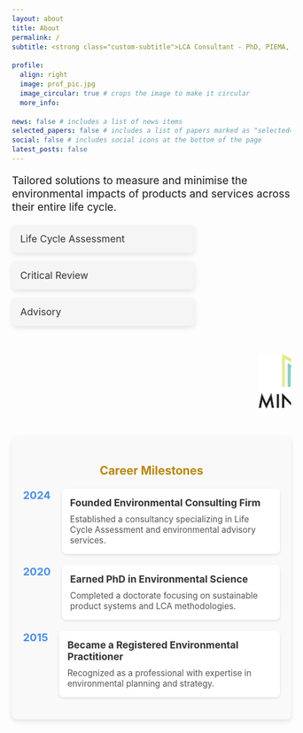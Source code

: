 ```yaml
---
layout: about
title: About
permalink: /
subtitle: <strong class="custom-subtitle">LCA Consultant - PhD, PIEMA, REnvP</strong> #<a href='#'>Affiliations</a>. Address. Contacts. Motto. Etc.

profile:
  align: right
  image: prof_pic.jpg
  image_circular: true # crops the image to make it circular
  more_info:

news: false # includes a list of news items
selected_papers: false # includes a list of papers marked as "selected={true}"
social: false # includes social icons at the bottom of the page
latest_posts: false
---
```


<p style="font-size: 1.2rem;">Tailored solutions to measure and minimise the environmental impacts of products and services across their entire life cycle.</p>

<div class="expertise-boxes">
  <div class="box" id="lca">
    <a href="#lca">
      <h3>Life Cycle Assessment</h3>
    </a>
  </div>

  <div class="box" id="review">
    <a href="#review">
      <h3>Critical Review</h3>
    </a>
  </div>

  <div class="box" id="advisory">
    <a href="#advisory">
      <h3>Advisory</h3>
    </a>
  </div>
</div>

<!-- Scrolling logos container -->
<div class="scrolling-logos">
  <div class="logo-container">
    <img src="logo1.png" alt="Logo 1" />
    <img src="logo2.png" alt="Logo 2" />
    <img src="logo3.png" alt="Logo 3" />
    <img src="logo4.png" alt="Logo 4" />
    <img src="logo5.png" alt="Logo 5" />
    <img src="logo6.png" alt="Logo 6" />
  </div>
</div>

<style>
/* Styling the subtitle */
.custom-subtitle {
  color: #B8860B;  /* Example color (blue) #4A90E2 */
}

/* Styling the boxes */
.expertise-boxes {
  display: flex;
  flex-direction: column;  /* Stack the boxes vertically */
  gap: 15px;  /* space between the boxes */
  margin-top: 20px; /* space from the paragraph */
  align-items: right;  /* Center the boxes horizontally */
}

.expertise-boxes .box {
  background-color: #f5f5f5;  /* light gray background */
  padding: 15px;
  border-radius: 8px;
  text-align: left;
  box-shadow: 0px 4px 10px rgba(0, 0, 0, 0.1);
  transition: all 0.3s ease;  /* smooth transition for hover effect */
  width: 90%;  /* Set a percentage width (or adjust based on desired size) */
  max-width: 300px;  /* Limit the maximum width of the box */
}

.expertise-boxes .box a {
  text-decoration: none;
  color: #B8860B;  /* dark text */
  font-size: 1.0rem;  /* slightly smaller font size */
  font-weight: 300;  /* semi-bold font weight */
}

.expertise-boxes .box:hover {
  background-color: #e0e0e0;  /* change background on hover */
  box-shadow: 0px 6px 15px rgba(0, 0, 0, 0.2);  /* enhance shadow on hover */
}

.expertise-boxes .box h3 {
  margin: 0;
  font-size: 1.1rem;  /* slightly smaller font size */
  color: #333;  /* dark text color */
  font-weight: 400;  /* semi-bold font weight */
}

/* Styling the scrolling logos */
.scrolling-logos {
  width: 100%;
  overflow: hidden;  /* Hide the overflow */
  margin-top: 50px;  /* Space from the boxes */
}

.logo-container {
  display: flex;
  animation: scroll 30s linear infinite;  /* Slower scrolling animation */
}

.logo-container img {
  max-width: 150px; /* Set the maximum width for all logos */
  max-height: 100px; /* Set the maximum height for all logos */
  margin-right: 50px; /* Space between logos */
  object-fit: contain; /* Maintain aspect ratio and ensure logos fit */
}

/* Keyframes for the scrolling */
@keyframes scroll {
  0% {
    transform: translateX(100%);  /* Start off-screen */
  }
  100% {
    transform: translateX(-100%);  /* End off-screen */
  }
}
</style>

<!-- Career Timeline/Milestones Section -->
<div class="career-timeline">
  <h2>Career Milestones</h2>
  <div class="timeline-item">
    <div class="timeline-date">2024</div>
    <div class="timeline-content">
      <h3>Founded Environmental Consulting Firm</h3>
      <p>Established a consultancy specializing in Life Cycle Assessment and environmental advisory services.</p>
    </div>
  </div>

  <div class="timeline-item">
    <div class="timeline-date">2020</div>
    <div class="timeline-content">
      <h3>Earned PhD in Environmental Science</h3>
      <p>Completed a doctorate focusing on sustainable product systems and LCA methodologies.</p>
    </div>
  </div>

  <div class="timeline-item">
    <div class="timeline-date">2015</div>
    <div class="timeline-content">
      <h3>Became a Registered Environmental Practitioner</h3>
      <p>Recognized as a professional with expertise in environmental planning and strategy.</p>
    </div>
  </div>
</div>

<style>
/* Styling the Career Timeline */
.career-timeline {
  margin-top: 50px;
  padding: 20px;
  background-color: #f9f9f9;
  border-radius: 8px;
  box-shadow: 0px 4px 10px rgba(0, 0, 0, 0.1);
}

.career-timeline h2 {
  text-align: center;
  color: #B8860B; /* Matches your dark gold theme */
  margin-bottom: 20px;
}

.timeline-item {
  display: flex;
  margin-bottom: 20px;
}

.timeline-date {
  font-size: 1.2rem;
  font-weight: bold;
  color: #4A90E2; /* Matches your blue-green theme */
  margin-right: 20px;
  flex-shrink: 0;
}

.timeline-content {
  background-color: #ffffff;
  padding: 15px;
  border-radius: 8px;
  box-shadow: 0px 2px 5px rgba(0, 0, 0, 0.1);
}

.timeline-content h3 {
  margin: 0 0 10px;
  font-size: 1.1rem;
  color: #333;
}

.timeline-content p {
  margin: 0;
  font-size: 0.95rem;
  color: #555;
}
</style>

